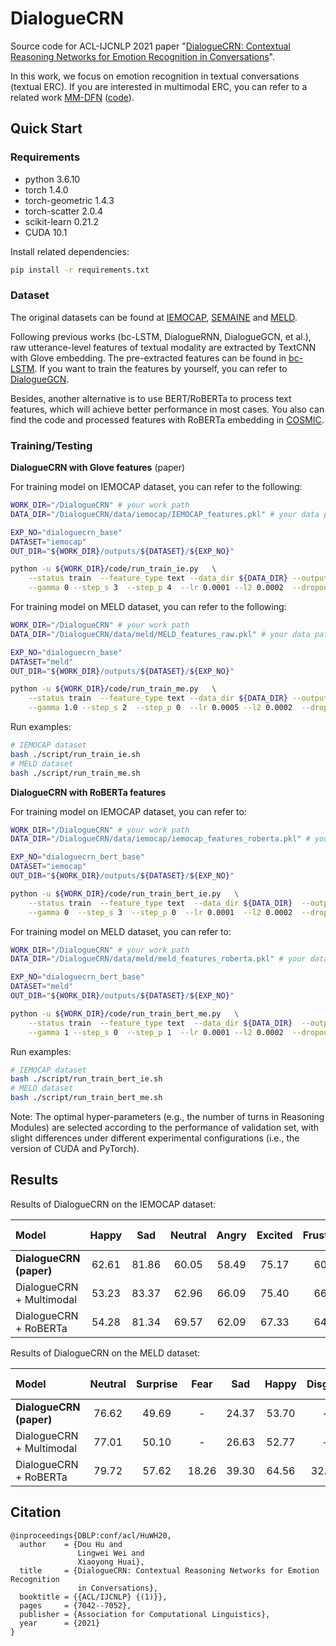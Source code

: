# DialogueCRN
Source code for ACL-IJCNLP 2021 paper "[DialogueCRN: Contextual Reasoning Networks for Emotion Recognition in Conversations](https://arxiv.org/pdf/2106.01978.pdf)".

In this work, we focus on emotion recognition in textual conversations (textual ERC). 
If you are interested in multimodal ERC, you can refer to a related work [MM-DFN](https://arxiv.org/pdf/2203.02385.pdf) ([code](https://github.com/zerohd4869/MM-DFN)).

## Quick Start

### Requirements

* python 3.6.10          
* torch 1.4.0            
* torch-geometric 1.4.3
* torch-scatter 2.0.4
* scikit-learn 0.21.2
* CUDA 10.1

Install related dependencies:
```bash
pip install -r requirements.txt
```


### Dataset

The original datasets can be found at [IEMOCAP](https://sail.usc.edu/iemocap/), [SEMAINE](https://semaine-db.eu) and [MELD](https://github.com/SenticNet/MELD).

Following previous works (bc-LSTM, DialogueRNN, DialogueGCN, et al.), raw utterance-level features of textual modality are extracted by TextCNN with Glove embedding.
The pre-extracted features can be found in [bc-LSTM](https://github.com/declare-lab/conv-emotion/tree/master/bc-LSTM-pytorch). If you want to train the features by yourself, you can refer to [DialogueGCN](https://github.com/declare-lab/conv-emotion/tree/master/DialogueGCN).

Besides, another alternative is to use BERT/RoBERTa to process text features, which will achieve better performance in most cases. You also can find the code and processed features with RoBERTa embedding in [COSMIC](https://github.com/declare-lab/conv-emotion/tree/master/COSMIC/feature-extraction).


### Training/Testing

**DialogueCRN with Glove features** (paper)

For training model on IEMOCAP dataset, you can refer to the following:
    
```bash
WORK_DIR="/DialogueCRN" # your work path
DATA_DIR="/DialogueCRN/data/iemocap/IEMOCAP_features.pkl" # your data path

EXP_NO="dialoguecrn_base"
DATASET="iemocap"
OUT_DIR="${WORK_DIR}/outputs/${DATASET}/${EXP_NO}"

python -u ${WORK_DIR}/code/run_train_ie.py   \
    --status train  --feature_type text --data_dir ${DATA_DIR} --output_dir ${OUT_DIR}  \
    --gamma 0 --step_s 3  --step_p 4  --lr 0.0001 --l2 0.0002  --dropout 0.2 --base_layer 2
```

For training model on MELD dataset, you can refer to the following:

```bash
WORK_DIR="/DialogueCRN" # your work path
DATA_DIR="/DialogueCRN/data/meld/MELD_features_raw.pkl" # your data path

EXP_NO="dialoguecrn_base"
DATASET="meld"
OUT_DIR="${WORK_DIR}/outputs/${DATASET}/${EXP_NO}"

python -u ${WORK_DIR}/code/run_train_me.py   \
    --status train  --feature_type text --data_dir ${DATA_DIR} --output_dir ${OUT_DIR}  \
    --gamma 1.0 --step_s 2  --step_p 0  --lr 0.0005 --l2 0.0002  --dropout 0.2 --base_layer 1 --valid_rate 0.1
```

Run examples:
```bash
# IEMOCAP dataset
bash ./script/run_train_ie.sh
# MELD dataset
bash ./script/run_train_me.sh
```


**DialogueCRN with RoBERTa features**

For training model on IEMOCAP dataset, you can refer to:

```bash
WORK_DIR="/DialogueCRN" # your work path
DATA_DIR="/DialogueCRN/data/iemocap/iemocap_features_roberta.pkl" # your data path

EXP_NO="dialoguecrn_bert_base"
DATASET="iemocap"
OUT_DIR="${WORK_DIR}/outputs/${DATASET}/${EXP_NO}"

python -u ${WORK_DIR}/code/run_train_bert_ie.py   \
    --status train  --feature_type text  --data_dir ${DATA_DIR}  --output_dir ${OUT_DIR}    \
    --gamma 0  --step_s 3  --step_p 0  --lr 0.0001  --l2 0.0002  --dropout 0.2  --base_layer 2 --valid_rate 0.1
```

For training model on MELD dataset, you can refer to:
```bash
WORK_DIR="/DialogueCRN" # your work path
DATA_DIR="/DialogueCRN/data/meld/meld_features_roberta.pkl" # your data path

EXP_NO="dialoguecrn_bert_base"
DATASET="meld"
OUT_DIR="${WORK_DIR}/outputs/${DATASET}/${EXP_NO}"

python -u ${WORK_DIR}/code/run_train_bert_me.py   \
    --status train  --feature_type text  --data_dir ${DATA_DIR}  --output_dir ${OUT_DIR}    \
    --gamma 1 --step_s 0  --step_p 1  --lr 0.0001 --l2 0.0002  --dropout 0.2 --base_layer 1 --use_valid_flag
```

Run examples:
```bash
# IEMOCAP dataset
bash ./script/run_train_bert_ie.sh 
# MELD dataset
bash ./script/run_train_bert_me.sh 

```

Note: The optimal hyper-parameters (e.g., the number of turns in Reasoning Modules) are selected according to the performance of validation set, with slight differences under different experimental configurations (i.e., the version of CUDA and PyTorch).


## Results

Results of DialogueCRN on the IEMOCAP dataset:

|Model |Happy|Sad|Neutral|Angry|Excited|Frustrated|*Acc*|*Weighted-F1*|
|:----- |:-----:|:-----:|:-----:|:-----:|:-----:|:-----:|:-----:|:-----:|
|**DialogueCRN (paper)** |62.61|81.86|60.05|58.49|75.17|60.08|66.05|66.20|
|DialogueCRN + Multimodal |53.23|83.37|62.96|66.09|75.40|66.07|67.16|67.21|
|DialogueCRN + RoBERTa |54.28|81.34|69.57|62.09|67.33|64.22|67.39|67.53|


Results of DialogueCRN on the MELD dataset:

|Model |Neutral|Surprise|Fear|Sad|Happy|Disgust|Anger|*Acc*|*Weighted-F1*|
|:-----|:-----:|:-----:|:-----:|:-----:|:-----:|:-----:|:-----:|:-----:|:-----:|
|**DialogueCRN (paper)** |76.62|49.69|-|24.37|53.70|-|44.91|60.73|58.39|
|DialogueCRN + Multimodal |77.01|50.10|-|26.63|52.77|-|45.15|61.11|58.67|
|DialogueCRN + RoBERTa |79.72|57.62|18.26|39.30|64.56|32.07|52.53|66.93|65.77|


## Citation
```
@inproceedings{DBLP:conf/acl/HuWH20,
  author    = {Dou Hu and
               Lingwei Wei and
               Xiaoyong Huai},
  title     = {DialogueCRN: Contextual Reasoning Networks for Emotion Recognition
               in Conversations},
  booktitle = {{ACL/IJCNLP} {(1)}},
  pages     = {7042--7052},
  publisher = {Association for Computational Linguistics},
  year      = {2021}
}
```


